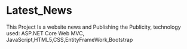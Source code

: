 # Latest_News
This Project Is a website news and Publishing the Publicity, technology used:  ASP.NET Core Web MVC, JavaScript,HTML5,CSS,EntityFrameWork,Bootstrap
